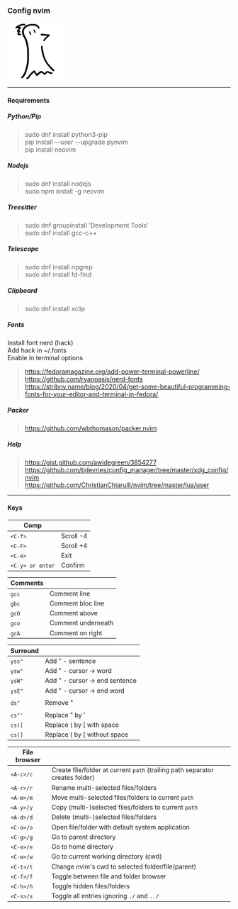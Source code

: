 ### Config nvim

![Logo FLinguenheld](https://raw.githubusercontent.com/FLinguenheld/ocrp6/main/forelif.png "Pouet")

****
#### Requirements

##### Python/Pip
>sudo dnf install python3-pip  
>pip install --user --upgrade pynvim  
>pip install neovim

##### Nodejs
>sudo dnf install  nodejs  
>sudo npm install -g neovim

##### Treesitter
>sudo dnf groupinstall 'Development Tools'  
>sudo dnf install gcc-c++

##### Telescope
>sudo dnf install ripgrep  
>sudo dnf install fd-find

##### Clipboard
>sudo dnf install xclip

##### Fonts
Install font nerd (hack)  
Add hack in ~/.fonts  
Enable in terminal options
>https://fedoramagazine.org/add-power-terminal-powerline/  
>https://github.com/ryanoasis/nerd-fonts  
>https://stribny.name/blog/2020/04/get-some-beautiful-programming-fonts-for-your-editor-and-terminal-in-fedora/

##### Packer
>https://github.com/wbthomason/packer.nvim  

##### Help
>https://gist.github.com/awidegreen/3854277  
>https://github.com/tjdevries/config_manager/tree/master/xdg_config/nvim  
>https://github.com/ChristianChiarulli/nvim/tree/master/lua/user  


****
#### Keys
|  Comp            |                           |
|------------------|---------------------------|
|`<C-f>`           |Scroll -4                  |
|`<C-F>`           |Scroll +4                  |
|`<C-e>`           |Exit                       |
|`<C-y> or enter`  |Confirm                    |


|  Comments      |                           |
|----------------|---------------------------|
|`gcc`           |Comment line               |
|`gbc`           |Comment bloc line          |
|`gcO`           |Comment above              |
|`gco`           |Comment underneath         |
|`gcA`           |Comment on right           |


|  Surround      |                                   |
|----------------|-----------------------------------|
|`yss"`          | Add " - sentence                  |
|`ysw"`          | Add " - cursor -> word            |
|`ysW"`          | Add " - cursor -> end sentence    |
|`ysE"`          | Add " - cursor -> end word        |
|                |                                   |
|`ds"`           | Remove "                          |
|                |                                   |
|`cs"'`          | Replace " by '                    |
|`cs([`          | Replace ( by [ with space         |
|`cs(]`          | Replace ( by [ without space      |


| File browser    |                                                                               |
|-----------------|-------------------------------------------------------------------------------|
| `<A-c>/c`       | Create file/folder at current `path` (trailing path separator creates folder) |
| `<A-r>/r`       | Rename multi-selected files/folders                                           |
| `<A-m>/m`       | Move multi-selected files/folders to current `path`                           |
| `<A-y>/y`       | Copy (multi-)selected files/folders to current `path`                         |
| `<A-d>/d`       | Delete (multi-)selected files/folders                                         |
| `<C-o>/o`       | Open file/folder with default system application                              |
| `<C-g>/g`       | Go to parent directory                                                        |
| `<C-e>/e`       | Go to home directory                                                          |
| `<C-w>/w`       | Go to current working directory (cwd)                                         |
| `<C-t>/t`       | Change nvim's cwd to selected folder/file(parent)                             |
| `<C-f>/f`       | Toggle between file and folder browser                                        |
| `<C-h>/h`       | Toggle hidden files/folders                                                   |
| `<C-s>/s`       | Toggle all entries ignoring `./` and `../`                                    |


